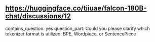 ## https://huggingface.co/tiiuae/falcon-180B-chat/discussions/12

contains_question: yes
question_part: Could you please clarify which tokenizer format is utilized: BPE, Wordpiece, or SentencePiece